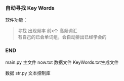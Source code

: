 
### 自动寻找 Key Words

软件功能：

>寻找 出现频率 前x个 高频词汇<br>
有自己的已会单词组，会自动排出已经学会的

### END

main.py     主文件
now.txt     数据文件
KeyWords.txt生成文件


数据
str.py      文本控制库

    
